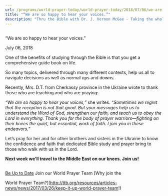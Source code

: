 ```yaml
---
url: /programs/world-prayer-today/world-prayer-today/2018/07/06/we-are-so-happy-to-hear-your-voices-
title: "“We are so happy to hear your voices.”"
description: "Thru the Bible with Dr. J. Vernon McGee - Taking the whole Word to the whole world"
---
```







## 
 “We are so happy to hear your voices.”


July 06, 2018




One of the benefits of studying through the Bible is that you get a comprehensive guide book on life. 


So many topics, delivered through many different contexts, help us all to navigate decisions as well as normal ups and downs. 


Recently, Mrs. D.T. from Cherkassy province in the Ukraine wrote to thank those who are teaching and who are praying: 


*“We are so happy to hear your voices,”* she writes. *“Sometimes we regret that the reception is not that good. But your messages help us to understand the Word of God, strengthen our faith, and teach us to obey the Lord in everything. Thank you for the body of prayer warriors—fighting on their knees the quiet, but essential, work of faith. I join you in these endeavors.”* 


Let’s pray for her and for other brothers and sisters in the Ukraine to know the confidence and faith that dedicated Bible study and prayer bring to those who walk with us in the Lord. 


**Next week we’ll travel to the Middle East on our knees. Join us!**







## 




[Be Up to Date](http://feeds.feedburner.com/WorldPrayerToday "World Prayer Today RSS Feed")
Join our World Prayer Team
[Why join the  

World Prayer Team?](http://ttb.org/resources/articles-news/news/2017/03/26/keep-it-up-world-prayer-team!)




